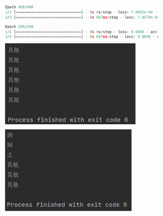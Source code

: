 ```python
Epoch 400/400
1/1 [==============================] - 0s 0s/step - loss: 7.8952e-04 - acc: 1.0000
3/3 [==============================] - 0s 667us/step - loss: 7.8579e-04 - acc: 1.0000
```

```python
Epoch 200/200
1/1 [==============================] - 0s 0s/step - loss: 0.0046 - acc: 1.0000
3/3 [==============================] - 0s 667us/step - loss: 0.0046 - acc: 1.0000
```

![img.png](res/img.png)

![img.png](res/img2.png)